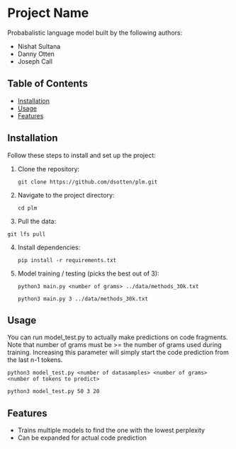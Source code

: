 # Project Name

Probabalistic language model built by the following authors:

- Nishat Sultana
- Danny Otten
- Joseph Call

## Table of Contents
- [Installation](#installation)
- [Usage](#usage)
- [Features](#features)

## Installation

Follow these steps to install and set up the project:

1. Clone the repository:
   ```
   git clone https://github.com/dsotten/plm.git
   ```

2. Navigate to the project directory:
   ```
   cd plm
   ```

3. Pull the data:
 ```
 git lfs pull
 ```

4. Install dependencies:
   ```
   pip install -r requirements.txt
   ```

5. Model training / testing (picks the best out of 3):
   ```
   python3 main.py <number of grams> ../data/methods_30k.txt
   ```
   
   ```
   python3 main.py 3 ../data/methods_30k.txt
   ```

## Usage

You can run model_test.py to actually make predictions on code fragments. Note that number of grams must be >= the number of grams used during training. Increasing this parameter will simply start the code prediction from the last n-1 tokens.

```
python3 model_test.py <number of datasamples> <number of grams> <number of tokens to predict>
```

```
python3 model_test.py 50 3 20
```

## Features

- Trains multiple models to find the one with the lowest perplexity
- Can be expanded for actual code prediction

